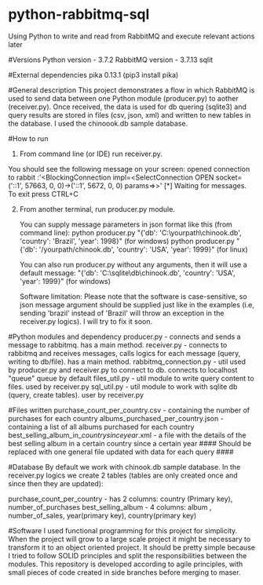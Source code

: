 # python-rabbitmq-sql
Using Python to write and read from RabbitMQ and execute relevant actions later

#Versions
Python version - 3.7.2
RabbitMQ version - 3.7.13
sqlit

#External dependencies
pika 0.13.1 (pip3 install pika)

#General description
This project demonstrates a flow in which RabbitMQ is used to send data between one Python module (producer.py) to aother (receiver.py). Once received, the data is used for db quering (sqlite3) and query results are stored in files (csv, json, xml) and written to new tables in the database. I used the chinoook.db sample database.

#How to run
1. From command line (or IDE)  run receiver.py.

You should see the following message on your screen:
opened connection to rabbit :'<BlockingConnection impl=<SelectConnection OPEN socket=('::1', 57663, 0, 0)->('::1', 5672, 0, 0) params=<ConnectionParameters host=localhost port=5672 virtual_host=/ ssl=False>>>'
 [*] Waiting for messages. To exit press CTRL+C
  
2. From another terminal, run producer.py module.
   
   You can supply message parameters in json format like this (from command line):
   python producer.py  "{'db': 'C:\\yourpath\\chinook.db', 'country': 'Brazil', 'year': 1998}" (for windows)
   python producer.py "{'db': '/yourpath/chinook.db', 'country': 'USA', 'year': 1999}" (for linux)
   
   You can also run producer.py without any arguments, then it will use a default message:
   "{'db': 'C:\\sqlite\\db\\chinook.db', 'country': 'USA', 'year': 1999}"  (for windows)
   
   Software limitation:
   Please note that the software is case-sensitive, so json message argument should be supplied just like in the examples (i.e, sending    'brazil' instead of 'Brazil' will throw an exception in the receiver.py logics). I will try to fix it soon.
   
#Python modules and dependency
  producer.py - connects and sends a message to rabbitmq. has a main method.
  receiver.py - connects to rabbitmq and receives messages, calls logics for each message (query, writing to db/file). has a main method.
  rabbitmq_connection.py - util used by producer.py and receiver.py to connect to db. connects to localhost "queue" queue by default
  files_util.py - util module to write query content to files. used by receiver.py
  sql_util.py - util module to work with sqlite db (query, create tables). user by receiver.py
  
#Files written
purchase_count_per_country.csv - containing the number of purchases for each country
albums_purchased_per_country.json - containing a list of all albums purchased for each country
best_selling_album_in_*country*_since_*year*.xml - a file with the details of the best selling album in a certain country since a certain year #### Should be replaced with one general file updated with data for each query ####

#Database
By default we work with chinook.db sample database.
In the receiver.py logics we create 2 tables (tables are only created once and since then they are updated):

purchase_count_per_country - has 2 columns: country (Primary key), number_of_purchases
best_selling_album - 4 columns: album , number_of_sales, year(primary key), country(primary key)
   
   
#Software
I used functional programming for this project for simplicity.
When the project will grow to a large scale project it might be necessary to transform it to an object oriented project.
It should be pretty simple because I tried to follow SOLID principles and split the responsibilities between the modules.
This repository is developed according to agile principles, with small pieces of code created in side branches before merging to maser.



